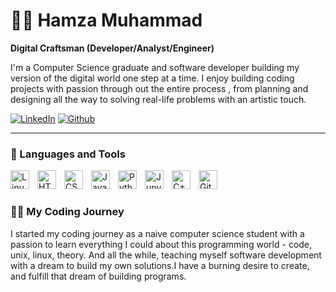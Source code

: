 # 🏄‍♂️ Hamza Muhammad

**Digital Craftsman (Developer/Analyst/Engineer)**

I'm a Computer Science graduate and software developer building my version of the digital world one step at a time. I enjoy building coding projects with passion through out the entire process , from planning and designing all the way to solving real-life problems with an artistic touch.

   <p align="left">
     <a href="https://linkedin.com/in/hamza-liyakat">
       <img alt="LinkedIn" title="LinkedIn" src="https://custom-icon-badges.demolab.com/badge/LinkedIn-View-blue.svg?logo=follow&logoColor=white"/></a>
     <a href="https://github.com/Hammerov">
       <img alt="Github" title="Github" src="https://custom-icon-badges.demolab.com/badge/GitHub-View-blue.svg?logo=follow&logoColor=white"/></a>
    </p>

---

### 🧰 Languages and Tools

<img align="left" alt="Linux" width="30px" style="padding-right:10px;" src="https://cdn.jsdelivr.net/gh/devicons/devicon/icons/linux/linux-original.svg" />
<img align="left" alt="HTML" width="30px" style="padding-right:10px;" src="https://cdn.jsdelivr.net/gh/devicons/devicon/icons/html5/html5-plain.svg" />
<img align="left" alt="CSS" width="30px" style="padding-right:10px;" src="https://cdn.jsdelivr.net/gh/devicons/devicon/icons/css3/css3-plain.svg" />
<img align="left" alt="JavaScript" width="30px" style="padding-right:10px;" src="https://cdn.jsdelivr.net/gh/devicons/devicon/icons/javascript/javascript-plain.svg" />
<img align="left" alt="Python" width="30px" style="padding-right:10px;" src="https://cdn.jsdelivr.net/gh/devicons/devicon/icons/python/python-plain.svg" />
<img align="left" alt="Jupyter" width="30px" style="padding-right:10px;" src="https://cdn.jsdelivr.net/gh/devicons/devicon/icons/jupyter/jupyter-plain.svg" />
<img align="left" alt="C++" width="30px" style="padding-right:10px;" src="https://cdn.jsdelivr.net/gh/devicons/devicon/icons/cplusplus/cplusplus-line.svg" />
<img align="left" alt="GitHub" width="30px" style="padding-right:10px;" src="https://cdn.jsdelivr.net/gh/devicons/devicon/icons/github/github-original.svg" />
<br />

#

 <summary><h3>👨‍💻 My Coding Journey</h3></summary>
   I started my coding journey as a naive computer science student with a passion to learn everything I could about this programming world - code, unix, linux, theory. And all the while, teaching myself software development with a dream to build my own solutions.I have a burning desire to create, and fulfill that dream of building programs.
